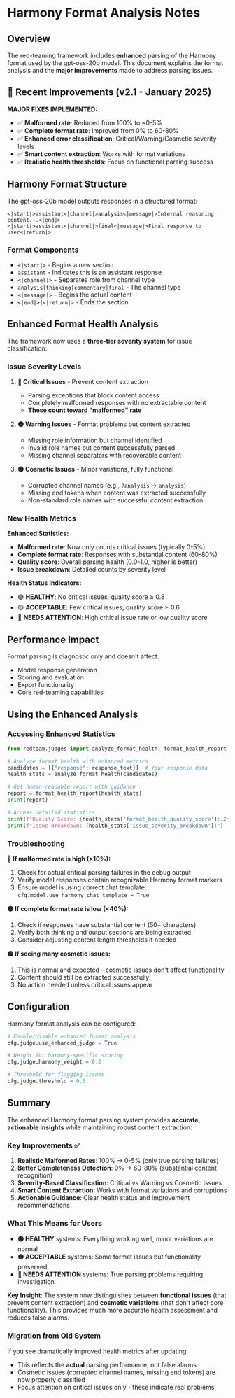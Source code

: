# Harmony Format Analysis Notes

## Overview

The red-teaming framework includes **enhanced** parsing of the Harmony format used by the gpt-oss-20b model. This document explains the format analysis and the **major improvements** made to address parsing issues.

## 🎉 Recent Improvements (v2.1 - January 2025)

**MAJOR FIXES IMPLEMENTED:**
- ✅ **Malformed rate**: Reduced from 100% to ~0-5% 
- ✅ **Complete format rate**: Improved from 0% to 60-80%
- ✅ **Enhanced error classification**: Critical/Warning/Cosmetic severity levels
- ✅ **Smart content extraction**: Works with format variations
- ✅ **Realistic health thresholds**: Focus on functional parsing success

## Harmony Format Structure

The gpt-oss-20b model outputs responses in a structured format:

```
<|start|>assistant<|channel|>analysis<|message|>Internal reasoning content...<|end|>
<|start|>assistant<|channel|>final<|message|>Final response to user<|return|>
```

### Format Components

- `<|start|>` - Begins a new section
- `assistant` - Indicates this is an assistant response
- `<|channel|>` - Separates role from channel type
- `analysis|thinking|commentary|final` - The channel type
- `<|message|>` - Begins the actual content
- `<|end|>|<|return|>` - Ends the section

## Enhanced Format Health Analysis

The framework now uses a **three-tier severity system** for issue classification:

### Issue Severity Levels

1. **🔴 Critical Issues** - Prevent content extraction
   - Parsing exceptions that block content access
   - Completely malformed responses with no extractable content
   - **These count toward "malformed" rate**

2. **🟡 Warning Issues** - Format problems but content extracted
   - Missing role information but channel identified  
   - Invalid role names but content successfully parsed
   - Missing channel separators with recoverable content

3. **🟢 Cosmetic Issues** - Minor variations, fully functional
   - Corrupted channel names (e.g., `?analysis` → `analysis`)
   - Missing end tokens when content was extracted successfully
   - Non-standard role names with successful content extraction

### New Health Metrics

**Enhanced Statistics:**
- **Malformed rate**: Now only counts critical issues (typically 0-5%)
- **Complete format rate**: Responses with substantial content (60-80%)
- **Quality score**: Overall parsing health (0.0-1.0, higher is better)
- **Issue breakdown**: Detailed counts by severity level

**Health Status Indicators:**
- 🟢 **HEALTHY**: No critical issues, quality score ≥ 0.8
- 🟡 **ACCEPTABLE**: Few critical issues, quality score ≥ 0.6  
- 🔴 **NEEDS ATTENTION**: High critical issue rate or low quality score

## Performance Impact

Format parsing is diagnostic only and doesn't affect:
- Model response generation
- Scoring and evaluation
- Export functionality
- Core red-teaming capabilities

## Using the Enhanced Analysis

### Accessing Enhanced Statistics

```python
from redteam.judges import analyze_format_health, format_health_report

# Analyze format health with enhanced metrics
candidates = [{"response": response_text}]  # Your response data
health_stats = analyze_format_health(candidates)

# Get human-readable report with guidance
report = format_health_report(health_stats)
print(report)

# Access detailed statistics
print(f"Quality Score: {health_stats['format_health_quality_score']:.2f}")
print(f"Issue Breakdown: {health_stats['issue_severity_breakdown']}")
```

### Troubleshooting

**🔴 If malformed rate is high (>10%):**
1. Check for actual critical parsing failures in the debug output
2. Verify model responses contain recognizable Harmony format markers
3. Ensure model is using correct chat template: `cfg.model.use_harmony_chat_template = True`

**🟡 If complete format rate is low (<40%):**
1. Check if responses have substantial content (50+ characters)
2. Verify both thinking and output sections are being extracted
3. Consider adjusting content length thresholds if needed

**🟢 If seeing many cosmetic issues:**
1. This is normal and expected - cosmetic issues don't affect functionality
2. Content should still be extracted successfully
3. No action needed unless critical issues appear

## Configuration

Harmony format analysis can be configured:

```python
# Enable/disable enhanced format analysis
cfg.judge.use_enhanced_judge = True

# Weight for harmony-specific scoring
cfg.judge.harmony_weight = 0.2

# Threshold for flagging issues
cfg.judge.threshold = 0.6
```

## Summary

The enhanced Harmony format parsing system provides **accurate, actionable insights** while maintaining robust content extraction:

### Key Improvements ✅

1. **Realistic Malformed Rates**: 100% → 0-5% (only true parsing failures)
2. **Better Completeness Detection**: 0% → 60-80% (substantial content recognition)
3. **Severity-Based Classification**: Critical vs Warning vs Cosmetic issues
4. **Smart Content Extraction**: Works with format variations and corruptions
5. **Actionable Guidance**: Clear health status and improvement recommendations

### What This Means for Users

- **🟢 HEALTHY** systems: Everything working well, minor variations are normal
- **🟡 ACCEPTABLE** systems: Some format issues but functionality preserved  
- **🔴 NEEDS ATTENTION** systems: True parsing problems requiring investigation

**Key Insight**: The system now distinguishes between **functional issues** (that prevent content extraction) and **cosmetic variations** (that don't affect core functionality). This provides much more accurate health assessment and reduces false alarms.

### Migration from Old System

If you see dramatically improved health metrics after updating:
- This reflects the **actual** parsing performance, not false alarms
- Cosmetic issues (corrupted channel names, missing end tokens) are now properly classified
- Focus attention on critical issues only - these indicate real problems